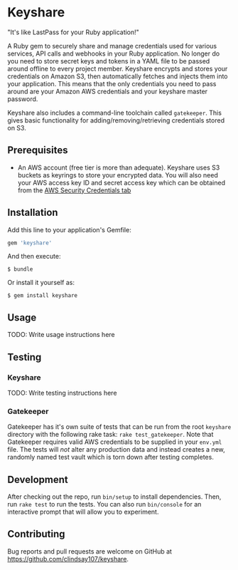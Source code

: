 # Keyshare

"It's like LastPass for your Ruby application!"

A Ruby gem to securely share and manage credentials used for various services, API calls and webhooks in your Ruby application.
No longer do you need to store secret keys and tokens in a YAML file to be passed around offline to every project member. Keyshare
encrypts and stores your credentials on Amazon S3, then automatically fetches and injects them into your application. This means
that the only credentials you need to pass around are your Amazon AWS credentials and your keyshare master password.

Keyshare also includes a command-line toolchain called `gatekeeper`. This gives basic functionality for
adding/removing/retrieving credentials stored on S3.

## Prerequisites

- An AWS account (free tier is more than adequate). Keyshare uses S3 buckets as keyrings to store your encrypted data. You will also
need your AWS access key ID and secret access key which can be obtained from the [AWS Security Credentials tab](https://console.aws.amazon.com/iam/home?#security_credential)

## Installation

Add this line to your application's Gemfile:

```ruby
gem 'keyshare'
```

And then execute:

    $ bundle

Or install it yourself as:

    $ gem install keyshare

## Usage

TODO: Write usage instructions here

## Testing

### Keyshare

TODO: Write testing instructions here

### Gatekeeper

Gatekeeper has it's own suite of tests that can be run from the root `keyshare` directory with the following rake task:
`rake test_gatekeeper`. Note that Gatekeeper requires valid AWS credentials to be supplied in your `env.yml` file. The tests
will *not* alter any production data and instead creates a new, randomly named test vault which is torn down after testing completes.

## Development

After checking out the repo, run `bin/setup` to install dependencies. Then, run `rake test` to run the tests. You can also run `bin/console` for an interactive prompt that will allow you to experiment.

## Contributing

Bug reports and pull requests are welcome on GitHub at https://github.com/clindsay107/keyshare.
